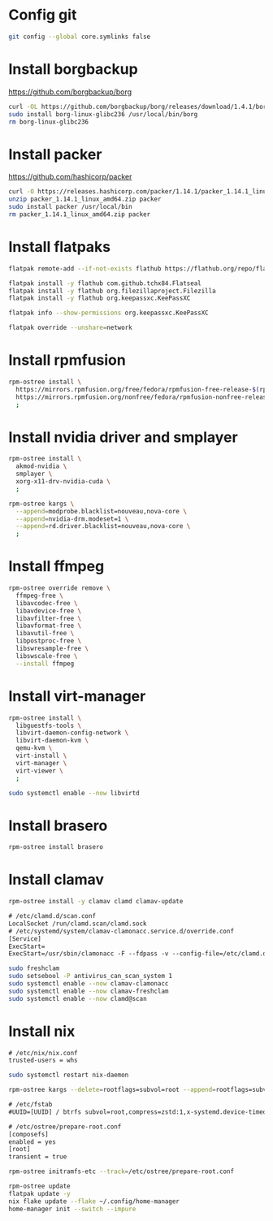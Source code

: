 # Config git
```sh
git config --global core.symlinks false
```
# Install borgbackup
https://github.com/borgbackup/borg
```sh
curl -OL https://github.com/borgbackup/borg/releases/download/1.4.1/borg-linux-glibc236
sudo install borg-linux-glibc236 /usr/local/bin/borg
rm borg-linux-glibc236
```
# Install packer
https://github.com/hashicorp/packer
```sh
curl -O https://releases.hashicorp.com/packer/1.14.1/packer_1.14.1_linux_amd64.zip
unzip packer_1.14.1_linux_amd64.zip packer
sudo install packer /usr/local/bin
rm packer_1.14.1_linux_amd64.zip packer
```
# Install flatpaks
```sh
flatpak remote-add --if-not-exists flathub https://flathub.org/repo/flathub.flatpakrepo
```
```sh
flatpak install -y flathub com.github.tchx84.Flatseal
flatpak install -y flathub org.filezillaproject.Filezilla
flatpak install -y flathub org.keepassxc.KeePassXC
```
```sh
flatpak info --show-permissions org.keepassxc.KeePassXC
```
```sh
flatpak override --unshare=network
```
# Install rpmfusion
```sh
rpm-ostree install \
  https://mirrors.rpmfusion.org/free/fedora/rpmfusion-free-release-$(rpm -E %fedora).noarch.rpm \
  https://mirrors.rpmfusion.org/nonfree/fedora/rpmfusion-nonfree-release-$(rpm -E %fedora).noarch.rpm \
  ;
```
# Install nvidia driver and smplayer
```sh
rpm-ostree install \
  akmod-nvidia \
  smplayer \
  xorg-x11-drv-nvidia-cuda \
  ;
```
```sh
rpm-ostree kargs \
  --append=modprobe.blacklist=nouveau,nova-core \
  --append=nvidia-drm.modeset=1 \
  --append=rd.driver.blacklist=nouveau,nova-core \
  ;
```
# Install ffmpeg
```sh
rpm-ostree override remove \
  ffmpeg-free \
  libavcodec-free \
  libavdevice-free \
  libavfilter-free \
  libavformat-free \
  libavutil-free \
  libpostproc-free \
  libswresample-free \
  libswscale-free \
  --install ffmpeg
```
# Install virt-manager
```sh
rpm-ostree install \
  libguestfs-tools \
  libvirt-daemon-config-network \
  libvirt-daemon-kvm \
  qemu-kvm \
  virt-install \
  virt-manager \
  virt-viewer \
  ;
```
```sh
sudo systemctl enable --now libvirtd
```
# Install brasero
```sh
rpm-ostree install brasero
```
# Install clamav
```sh
rpm-ostree install -y clamav clamd clamav-update
```
```txt
# /etc/clamd.d/scan.conf
LocalSocket /run/clamd.scan/clamd.sock
# /etc/systemd/system/clamav-clamonacc.service.d/override.conf
[Service]
ExecStart=
ExecStart=/usr/sbin/clamonacc -F --fdpass -v --config-file=/etc/clamd.d/scan.conf
```
```sh
sudo freshclam
sudo setsebool -P antivirus_can_scan_system 1
sudo systemctl enable --now clamav-clamonacc
sudo systemctl enable --now clamav-freshclam
sudo systemctl enable --now clamd@scan
```
# Install nix
```txt
# /etc/nix/nix.conf
trusted-users = whs
```
```sh
sudo systemctl restart nix-daemon
```
```sh
rpm-ostree kargs --delete=rootflags=subvol=root --append=rootflags=subvol=root,compress=zstd:1
```
```txt
# /etc/fstab
#UUID=[UUID] / btrfs subvol=root,compress=zstd:1,x-systemd.device-timeout=0,ro 0 0
```
```txt
# /etc/ostree/prepare-root.conf
[composefs]
enabled = yes
[root]
transient = true
```
```sh
rpm-ostree initramfs-etc --track=/etc/ostree/prepare-root.conf
```
```sh
rpm-ostree update
flatpak update -y
nix flake update --flake ~/.config/home-manager
home-manager init --switch --impure
```
